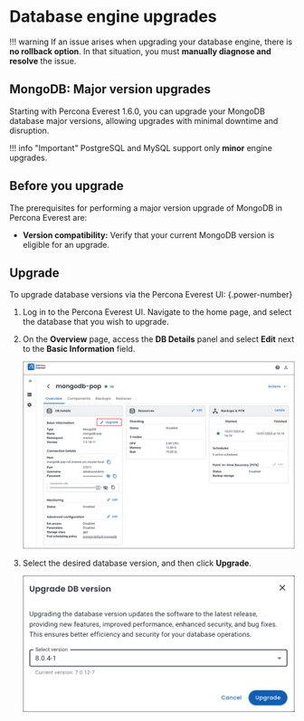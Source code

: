 # Database engine upgrades

!!! warning
     If an issue arises when upgrading your database engine, there is **no rollback option**. In that situation, you must **manually diagnose and resolve** the issue.


## MongoDB: Major version upgrades

Starting with Percona Everest 1.6.0, you can upgrade your MongoDB database major versions, allowing upgrades with minimal downtime and disruption.

!!! info "Important"
    PostgreSQL and MySQL support only **minor** engine upgrades.

## Before you upgrade

The prerequisites for performing a major version upgrade of MongoDB in Percona Everest are:

- **Version compatibility:** Verify that your current MongoDB version is eligible for an upgrade.

## Upgrade

To upgrade database versions via the Percona Everest UI:
{.power-number}

1. Log in to the Percona Everest UI. Navigate to the home page, and select the database that you wish to upgrade. 

2. On the **Overview** page, access the **DB Details** panel and select **Edit** next to the **Basic Information** field.

 

    ![!image](../images/database_upgrade.png)


3. Select the desired database version, and then click **Upgrade**.

    ![!image](../images/upgrade_database_versions.png)









